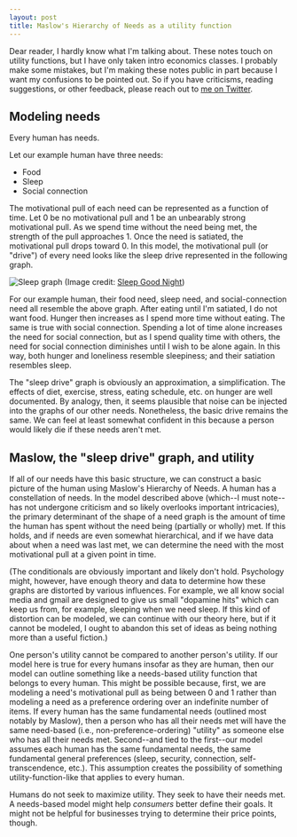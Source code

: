 ```yaml
---
layout: post
title: Maslow's Hierarchy of Needs as a utility function
---
```


Dear reader, I hardly know what I'm talking about. These notes touch on utility functions, but I have only taken intro economics classes. I probably make some mistakes, but I'm making these notes public in part because I want my confusions to be pointed out. So if you have criticisms, reading suggestions, or other feedback, please reach out to [me on Twitter](https://twitter.com/calebtuttle9).

## Modeling needs
Every human has needs.

Let our example human have three needs:
- Food
- Sleep
- Social connection

The motivational pull of each need can be represented as a function of time. Let 0 be no motivational pull and 1 be an unbearably strong motivational pull. As we spend time without the need being met, the strength of the pull approaches 1. Once the need is satiated, the motivational pull drops toward 0. In this model, the motivational pull (or "drive") of every need looks like the sleep drive represented in the following graph. 

![Sleep graph](https://www.sleepgoodnight.com/wp-content/uploads/2017/02/graph-sleep-drive-768x466.jpg "Sleep graph")
(Image credit: [Sleep Good Night](https://www.sleepgoodnight.com/understanding-how-sleep-works/))

For our example human, their food need, sleep need, and social-connection need all resemble the above graph. After eating until I'm satiated, I do not want food. Hunger then increases as I spend more time without eating. The same is true with social connection. Spending a lot of time alone increases the need for social connection, but as I spend quality time with others, the need for social connection diminishes until I wish to be alone again. In this way, both hunger and loneliness resemble sleepiness; and their satiation resembles sleep.

The "sleep drive" graph is obviously an approximation, a simplification. The effects of diet, exercise, stress, eating schedule, etc. on hunger are well documented. By analogy, then, it seems plausible that noise can be injected into the graphs of our other needs. Nonetheless, the basic drive remains the same. We can feel at least somewhat confident in this because a person would likely die if these needs aren't met.

## Maslow, the "sleep drive" graph, and utility
If all of our needs have this basic structure, we can construct a basic picture of the human using Maslow's Hierarchy of Needs. A human has a constellation of needs. In the model described above (which--I must note--has not undergone criticism and so likely overlooks important intricacies), the primary determinant of the shape of a need graph is the amount of time the human has spent without the need being (partially or wholly) met. If this holds, and if needs are even somewhat hierarchical, and if we have data about when a need was last met, we can determine the need with the most motivational pull at a given point in time.

(The conditionals are obviously important and likely don't hold. Psychology might, however, have enough theory and data to determine how these graphs are distorted by various influences. For example, we all know social media and gmail are designed to give us small "dopamine hits" which can keep us from, for example, sleeping when we need sleep. If this kind of distortion can be modeled, we can continue with our theory here, but if it cannot be modeled, I ought to abandon this set of ideas as being nothing more than a useful fiction.)

One person's utility cannot be compared to another person's utility. If our model here is true for every humans insofar as they are human, then our model can outline something like a needs-based utility function that belongs to every human. This might be possible because, first, we are modeling a need's motivational pull as being between 0 and 1 rather than modeling a need as a preference ordering over an indefinite number of items. If every human has the same fundamental needs (outlined most notably by Maslow), then a person who has all their needs met will have the same need-based (i.e., non-preference-ordering) "utility" as someone else who has all their needs met. Second--and tied to the first--our model assumes each human has the same fundamental needs, the same fundamental general preferences (sleep, security, connection, self-transcendence, etc.). This assumption creates the possibility of something utility-function-like that applies to every human.

Humans do not seek to maximize utility. They seek to have their needs met. A needs-based model might help *consumers* better define their goals. It might not be helpful for businesses trying to determine their price points, though.
